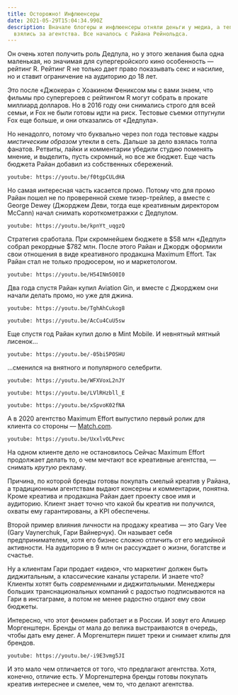 ```yaml
---
title: Осторожно! Инфлюенсеры
date: 2021-05-29T15:04:34.990Z
description: Вначале блогеры и инфлюенсеры отняли деньги у медиа, а теперь они
  взялись за агентства. Все началось с Райана Рейнольдса.
---
```

Он очень хотел получить роль Дедпула, но у этого желания была одна маленькая, но значимая для супергеройского кино особенность — рейтинг R. Рейтинг R не только дает право показывать секс и насилие, но и ставит ограничение на аудиторию до 18 лет.

Это после «Джокера» с Хоакином Фениксом мы с вами знаем, что фильмы про супергероев с рейтингом R могут собрать в прокате миллиард долларов. Но в 2016 году  они снимались строго для всей семьи, и Fox не были готовы идти на риск. Тестовые съемки отпугнули Fox еще больше, и они отказались от «Дедпула».

Но ненадолго, потому что буквально через пол года тестовые кадры *мистическим образом* утекли в сеть. Дальше за дело взялась толпа фанатов. Ретвиты, лайки и комментарии убедили студию поменять мнение, и выделить, пусть скромный, но все же бюджет. Еще часть бюджета Райан добавил из собственных сбережений.

`youtube: https://youtu.be/f0tgpCULdHA`

Но самая интересная часть касается промо. Потому что для промо Райан пошел не по проверенной схеме тизер-трейлер, а вместе с George Dewey (Джорджем Деви, тогда еще креативным директором McCann) начал снимать короткометражки с Дедпулом.

`youtube: https://youtu.be/kpnYt_uqgzQ`

Стратегия сработала. При скромнейшем бюджете в $58 млн «Дедпул» собрал рекордные $782 млн. После этого Райан и Джордж оформили свои отношения в виде креативного продакшна Maximum Effort. Так Райан стал не только продюсером, но и маркетологом.

`youtube: https://youtu.be/H54INm5O0I0`

Два года спустя Райан купил Aviation Gin, и вместе с Джорджем они начали делать промо, но уже для джина.

`youtube: https://youtu.be/TghAhCukog8`

`youtube: https://youtu.be/AcCu4CuU5sw`

Еще спустя год Райан купил долю в Mint Mobile. И невнятный мятный лисенок...

`youtube: https://youtu.be/-05bi5POSHU`

...сменился на внятного и популярного селебрити.

`youtube: https://youtu.be/WFXVoxL2nJY`

`youtube: https://youtu.be/LVlRHzbll_E`

`youtube: https://youtu.be/xSpvoK02fNA`

А в 2020 агентство Maximum Effort выпустило первый ролик для клиента со стороны —
[Match.com](http://match.com/).

`youtube: https://youtu.be/UxxlvOLPevc`

На одном клиенте дело не остановилось Сейчас Maximum Effort продолжает делать то, о чем мечтают все креативные агентства, — снимать *крутую* рекламу.

Причина, по которой бренды готовы покупать смелый креатив у Райана, а традиционным агентствам выдают консерны и комментарии, понятна. Кроме креатива и продакшна Райан дает проекту свое имя и аудиторию. Клиент знает точно что какой бы креатив ни получился, охваты ему гарантированы, а KPI обеспечены.

Второй пример влияния личности на продажу креатива — это Gary Vee (Gary Vaynerchuk, Гари Вайнерчук). Он называет себя предпринимателем, хотя его бизнес сложно отличить от его медийной активности. На аудиторию в 9 млн он рассуждает о жизни, богатстве и счастье.

Ну а клиентам Гари продает «идею», что маркетинг должен быть диджитальным, а классические каналы устарели. И знаете что? Клиенты хотят быть *современными* и *диджитальными*. Менеджеры больших транснациональных компаний с радостью подписываются на Гари в инстаграме, а потом не менее радостно отдают ему свои бюджеты.

Интересно, что этот феномен работает и в России. И зовут его Алишер Моргенштерн. Бренды от мала до велика выстраиваются в очередь, чтобы дать ему денег. А Моргенштерн пишет треки и снимает клипы для брендов.

`youtube: https://youtu.be/-i9E3vmg5JI`

И это мало чем отличается от того, что предлагают агентства. Хотя, конечно, отличие есть. У Моргенштерна бренды готовы покупать креатив интереснее и смелее, чем то, что делают агентства.